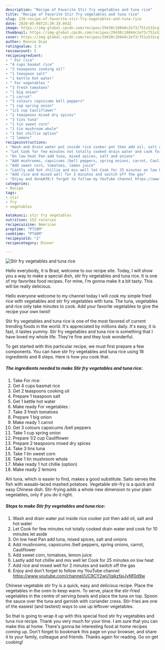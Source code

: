 ```yaml
---
description: "Recipe of Favorite Stir fry vegetables and tuna rice"
title: "Recipe of Favorite Stir fry vegetables and tuna rice"
slug: 220-recipe-of-favorite-stir-fry-vegetables-and-tuna-rice
date: 2020-05-06T23:39:19.043Z
image: https://img-global.cpcdn.com/recipes/29430c10844c2e73/751x532cq70/stir-fry-vegetables-and-tuna-rice-recipe-main-photo.jpg
thumbnail: https://img-global.cpcdn.com/recipes/29430c10844c2e73/751x532cq70/stir-fry-vegetables-and-tuna-rice-recipe-main-photo.jpg
cover: https://img-global.cpcdn.com/recipes/29430c10844c2e73/751x532cq70/stir-fry-vegetables-and-tuna-rice-recipe-main-photo.jpg
author: Ronnie Diaz
ratingvalue: 3.9
reviewcount: 5
recipeingredient:
- " For rice"
- "4 cups basmat rice"
- "2 teaspoons cooking oil"
- "1 teaspoon salt"
- "1 kettle hot water"
- " For vegetables "
- "3 fresh tomatoes"
- "1 big onion"
- "1 carrot"
- "3 colours capsicums bell peppers"
- "1 cup spring onion"
- "1/2 cup Cauliflower"
- "2 teaspoons mixed dry spices"
- "3 tins tuna"
- "1 tin sweet corn"
- "1 tin mushroom whole"
- "1 hot chillie option"
- "2 lemons"
recipeinstructions:
- "Wash and drain water put inside rice cooker pot then add oil, salt and hot water"
- "Let Cook for few minutes not totally cooked drain water and cook for 10 minutes let aside"
- "On low heat Pan add tuna, mixed spices, salt and onions"
- "Add mushrooms, capsicums /bell peppers, spring onions, carrot, Cauliflower"
- "Add sweet corn, tomatoes, lemon juice"
- "Lastly add hot chillie and mix well let Cook for 25 minutes on low heat"
- "Add rice and mixed well for 2 minutes and switch off the gas"
- "Enjoy and don&#39;t forget to follow my YouTube channel https://www.youtube.com/channel/UC9CY2wU1qjkzfajJyNf0d9w"
categories:
- Recipe
tags:
- stir
- fry
- vegetables

katakunci: stir fry vegetables 
nutrition: 153 calories
recipecuisine: American
preptime: "PT28M"
cooktime: "PT48M"
recipeyield: "2"
recipecategory: Dinner

---
```



![Stir fry vegetables and tuna rice](https://img-global.cpcdn.com/recipes/29430c10844c2e73/751x532cq70/stir-fry-vegetables-and-tuna-rice-recipe-main-photo.jpg)

Hello everybody, it is Brad, welcome to our recipe site. Today, I will show you a way to make a special dish, stir fry vegetables and tuna rice. It is one of my favorites food recipes. For mine, I'm gonna make it a bit tasty. This will be really delicious.

Hello everyone welcome to my channel today I will cook my simple fried rice with vegetables and stir fry vegetables with tuna. The tuna, vegetables and rice only take minutes to cook. Add your favorite vegetables to give the recipe your own twist!

Stir fry vegetables and tuna rice is one of the most favored of current trending foods in the world. It's appreciated by millions daily. It's easy, it is fast, it tastes yummy. Stir fry vegetables and tuna rice is something that I have loved my whole life. They're fine and they look wonderful.


To get started with this particular recipe, we must first prepare a few components. You can have stir fry vegetables and tuna rice using 18 ingredients and 8 steps. Here is how you cook that.

<!--inarticleads1-->

##### The ingredients needed to make Stir fry vegetables and tuna rice:

1. Take  For rice:
1. Get 4 cups basmat rice
1. Get 2 teaspoons cooking oil
1. Prepare 1 teaspoon salt
1. Get 1 kettle hot water
1. Make ready  For vegetables :
1. Take 3 fresh tomatoes
1. Prepare 1 big onion
1. Make ready 1 carrot
1. Get 3 colours capsicums /bell peppers
1. Take 1 cup spring onion
1. Prepare 1/2 cup Cauliflower
1. Prepare 2 teaspoons mixed dry spices
1. Take 3 tins tuna
1. Take 1 tin sweet corn
1. Take 1 tin mushroom whole
1. Make ready 1 hot chillie (option)
1. Make ready 2 lemons


Ahi tuna, which is easier to find, makes a good substitute. Saito serves the fish with wasabi-laced mashed potatoes. Vegetable stir-fry is a quick and easy Chinese dish. Stir-frying adds a whole new dimension to your plain vegetables, only if you do it right. 

<!--inarticleads2-->

##### Steps to make Stir fry vegetables and tuna rice:

1. Wash and drain water put inside rice cooker pot then add oil, salt and hot water
1. Let Cook for few minutes not totally cooked drain water and cook for 10 minutes let aside
1. On low heat Pan add tuna, mixed spices, salt and onions
1. Add mushrooms, capsicums /bell peppers, spring onions, carrot, Cauliflower
1. Add sweet corn, tomatoes, lemon juice
1. Lastly add hot chillie and mix well let Cook for 25 minutes on low heat
1. Add rice and mixed well for 2 minutes and switch off the gas
1. Enjoy and don&#39;t forget to follow my YouTube channel https://www.youtube.com/channel/UC9CY2wU1qjkzfajJyNf0d9w


Chinese vegetable stir fry is a quick, easy and delicious recipe. Place the vegetables in the oven to keep warm. To serve, place the stir-fried vegetables in the centre of serving bowls and place the tuna on top. Spoon the sauce over the tuna and garnish with coriander cress. Stir-fries are one of the easiest (and tastiest) ways to use up leftover vegetables. 

So that is going to wrap it up with this special food stir fry vegetables and tuna rice recipe. Thank you very much for your time. I am sure that you can make this at home. There's gonna be interesting food at home recipes coming up. Don't forget to bookmark this page on your browser, and share it to your family, colleague and friends. Thanks again for reading. Go on get cooking!
